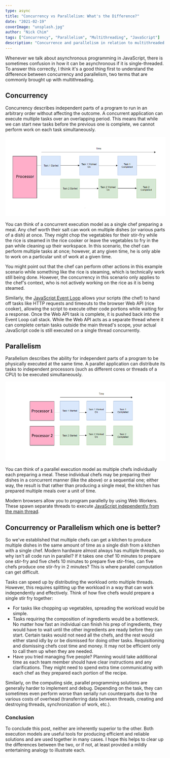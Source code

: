 ```yaml
---
type: async
title: "Concurrency vs Parallelism: What's the Difference?"
date: "2021-02-19"
coverImage: "unsplash.jpg"
author: "Nick Chim"
tags: ["Concurrency", "Parallelism", "Multithreading", "JavaScript"]
description: "Concurrence and parallelism in relation to multithreaded applications are two concepts sometimes used. The distinction between concurrency and parallelism is clarified in this tutorial."
---
```


Whenever we talk about asynchronous programming in JavaScript, there is sometimes confusion in how it can be asynchronous if it is single-threaded. To answer this correctly, I think it's a good thing first to understand the difference between concurrency and parallelism, two terms that are commonly brought up with multithreading.

## Concurrency

Concurrency describes independent parts of a program to run in an arbitrary order without affecting the outcome. A concurrent application can execute multiple tasks over an overlapping period. This means that while we can start new tasks before the previous one is complete, we cannot perform work on each task simultaneously.

![concurrent-diagram](concurrent-diagram.png)

You can think of a concurrent execution model as a single chef preparing a meal. Any chef worth their salt can work on multiple dishes (or various parts of a dish) at once. They might chop the vegetables for their stir-fry while the rice is steamed in the rice cooker or leave the vegetables to fry in the pan while cleaning up their workspace. In this scenario, the chef can perform multiple tasks at once; however, at any given time, he is only able to work on a particular unit of work at a given time.

You might point out that the chef can perform other actions in this example scenario while something like the rice is steaming, which is technically work still being done. However, the concurrency in this scenario only applies to the chef's context, who is not actively working on the rice as it is being steamed.

Similarly, the [JavaScript Event Loop](https://www.loginradius.com/blog/async/understanding-event-loop/) allows your scripts (the chef) to hand off tasks like HTTP requests and timeouts to the browser Web API (rice cooker), allowing the script to execute other code portions while waiting for a response. Once the Web API task is complete, it is pushed back into the Event Loop call stack. While the Web API acts as a separate thread where it can complete certain tasks outside the main thread's scope, your actual JavaScript code is still executed on a single thread concurrently.

## Parallelism

Parallelism describes the ability for independent parts of a program to be physically executed at the same time. A parallel application can distribute its tasks to independent processors (such as different cores or threads of a CPU) to be executed simultaneously.

![parallel-diagram](parallel-diagram.png)

You can think of a parallel execution model as multiple chefs individually each preparing a meal. These individual chefs may be preparing their dishes in a concurrent manner (like the above) or a sequential one; either way, the result is that rather than producing a single meal, the kitchen has prepared multiple meals over a unit of time.

Modern browsers allow you to program parallelly by using Web Workers. These spawn separate threads to execute [JavaScript independently from the main thread](https://www.loginradius.com/blog/async/adding-multi-threading-to-javascript-using-web-workers/).

## Concurrency or Parallelism which one is better?

So we've established that multiple chefs can get a kitchen to produce multiple dishes in the same amount of time as a single dish from a kitchen with a single chef. Modern hardware almost always has multiple threads, so why isn't all code run in parallel? If it takes one chef 10 minutes to prepare one stir-fry and five chefs 10 minutes to prepare five stir-fries, can five chefs produce one stir-fry in 2 minutes? This is where parallel computation can get difficult.

Tasks can speed up by distributing the workload onto multiple threads. However, this requires splitting up the workload in a way that can work independently and effectively. Think of how five chefs would prepare a single stir fry together:

- For tasks like chopping up vegetables, spreading the workload would be simple.
- Tasks requiring the composition of ingredients would be a bottleneck. No matter how fast an individual can finish his prep of ingredients, they would have to wait until the other ingredients are ready before they can start. Certain tasks would not need all the chefs, and the rest would either stand idly by or be dismissed for doing other tasks. Requisitioning and dismissing chefs cost time and money. It may not be efficient only to call them up when they are needed.
- Have you tried managing five people? Planning would take additional time as each team member should have clear instructions and any clarifications. They might need to spend extra time communicating with each chef as they prepared each portion of the recipe.

Similarly, on the computing side, parallel programming solutions are generally harder to implement and debug. Depending on the task, they can sometimes even perform worse than serially run counterparts due to the various costs of overhead (transferring data between threads, creating and destroying threads, synchronization of work, etc.).

### Conclusion

To conclude this post, neither are inherently superior to the other. Both execution models are useful tools for producing efficient and reliable solutions and are used together in many cases. I hope this helps to clear up the differences between the two, or if not, at least provided a mildly entertaining analogy to illustrate each.
